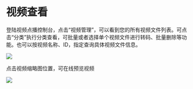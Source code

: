 # 视频查看

登陆视频点播控制台，点击“视频管理”，可以看到您的所有视频文件列表。可点击“分类”执行分类查看，可批量或者选择单个视频文件进行转码、批量删除等功能。也可以按视频名称、ID，指定查询具体视频文件信息。

![](https://github.com/jdcloudcom/cn/blob/6095a336fd4c1d5c1e448a37e933d569414fe918/image/Video-on-Demand/%E6%9F%A5%E7%9C%8B%E8%A7%86%E9%A2%911.png)

点击视频缩略图位置，可在线预览视频

![](https://github.com/jdcloudcom/cn/blob/6095a336fd4c1d5c1e448a37e933d569414fe918/image/Video-on-Demand/%E8%A7%86%E9%A2%91%E6%9F%A5%E7%9C%8B2.png)

